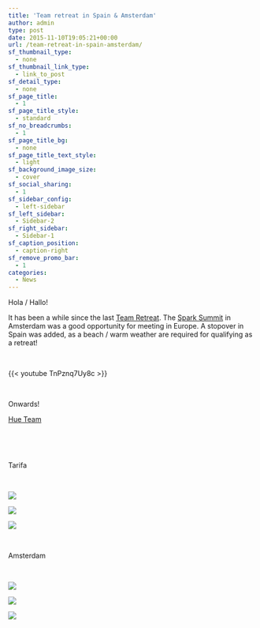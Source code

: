 ```yaml
---
title: 'Team retreat in Spain & Amsterdam'
author: admin
type: post
date: 2015-11-10T19:05:21+00:00
url: /team-retreat-in-spain-amsterdam/
sf_thumbnail_type:
  - none
sf_thumbnail_link_type:
  - link_to_post
sf_detail_type:
  - none
sf_page_title:
  - 1
sf_page_title_style:
  - standard
sf_no_breadcrumbs:
  - 1
sf_page_title_bg:
  - none
sf_page_title_text_style:
  - light
sf_background_image_size:
  - cover
sf_social_sharing:
  - 1
sf_sidebar_config:
  - left-sidebar
sf_left_sidebar:
  - Sidebar-2
sf_right_sidebar:
  - Sidebar-1
sf_caption_position:
  - caption-right
sf_remove_promo_bar:
  - 1
categories:
  - News
---
```


Hola / Hallo!

It has been a while since the last [Team Retreat][1]. The [Spark Summit][2] in Amsterdam was a good opportunity for meeting in Europe. A stopover in Spain was added, as a beach / warm weather are required for qualifying as a retreat!

&nbsp;

{{< youtube TnPznq7Uy8c >}}

&nbsp;

Onwards!

[Hue Team][3]

&nbsp;

&nbsp;

Tarifa

&nbsp;

[<img src="https://cdn.gethue.com/uploads/2015/11/IMG_5441-1024x768.jpg"  />][4]

[<img src="https://cdn.gethue.com/uploads/2015/11/2015-10-13-17.31.41-1024x768.jpg"  />][5]

[<img src="https://cdn.gethue.com/uploads/2015/11/2015-10-14-20.45.16-806x1024.jpg"  />][6]

&nbsp;

Amsterdam

&nbsp;

[<img src="https://cdn.gethue.com/uploads/2015/11/2015-10-26-16.48.01-1024x768.jpg"  />][7]

[<img src="https://cdn.gethue.com/uploads/2015/11/IMG_5690-1024x768.jpg"  />][8]

[<img src="https://cdn.gethue.com/uploads/2015/11/2015-10-26-14.46.50-1024x768.jpg"  />][9]

[1]: https://gethue.com/team-retreat-in-israel/
[2]: https://gethue.com/spark-summit-europe-building-a-rest-job-server-for-interactive-spark-as-a-service/
[3]: https://twitter.com/gethue
[4]: https://cdn.gethue.com/uploads/2015/11/IMG_5441.jpg
[5]: https://cdn.gethue.com/uploads/2015/11/2015-10-13-17.31.41.jpg
[6]: https://cdn.gethue.com/uploads/2015/11/2015-10-14-20.45.16.jpg
[7]: https://cdn.gethue.com/uploads/2015/11/2015-10-26-16.48.01.jpg
[8]: https://cdn.gethue.com/uploads/2015/11/IMG_5690.jpg
[9]: https://cdn.gethue.com/uploads/2015/11/2015-10-26-14.46.50.jpg

